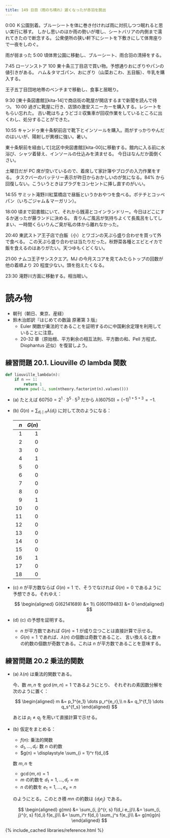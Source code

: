 ```yaml
---
title: 149 日目（雨のち晴れ）遅くなったが赤羽を脱出
---
```


0:00 Ｋ公園到着。ブルーシートを体に巻き付ければ雨に対抗しつつ眠れると思い実行に移す。
しかし思いのほか雨の勢いが増し、シートバリアの内側まで濡れてきたので断念する。
公衆便所の狭い軒下にシートを下敷きにして体育座りで一夜をしのぐ。

雨が弱まった 5:00 頃体育公園に移動し、ブルーシート、雨合羽の清掃をする。

7:45 ローソンストア 100 東十条三丁目店で買い物。予想通りおにぎりやパンの値引きがある。
ハム＆タマゴパン、おにぎり（山菜おこわ、五目飯）、牛乳を購入する。

王子五丁目団地地帯のベンチまで移動し、食事と居眠り。

9:30 [東十条図書館][kita-14]で商店街の靴屋が開店するまで新聞を読んで待つ。
10:00 過ぎに靴屋に行き、店頭の激安スニーカーを購入する。レシートをもらい忘れた。
古い靴はちょうどゴミ収集車が回収作業をしているところに出くわし、処分することができた。

10:55 キャンドゥ東十条駅前店で靴下とインソールを購入。雨がすっかりやんだのはいいが、陽射しが異様に強い。暑い。

東十条駅前を経由して[北区中央図書館][kita-00]に移動する。館内に入る前に水浴び、シャツ着替え、インソールの仕込みを済ませる。
今日はなんだか面倒くさい。

土曜日だが PC 席が空いているので、着席して家計簿やブログの入力作業をする。
タスクバーのバッテリー表示が昨日からおかしいのが気になる。84% から回復しない。こういうときはプラグをコンセントに挿し直すのがいい。

14:55 サミット滝野川紅葉橋店で昼飯というかおやつを食べる。ポテチとコッペパン（いちごジャム＆マーガリン）。

18:00 頃まで図書館にいて、それから銭湯とコインランドリー。今日はどこにするか迷ったが藤ランドに決める。
青りんご風呂が気持ちよくて長風呂をしてしまい、一時間くらいりんご臭が私の体から離れなかった。

20:40 東武ストア王子店で白飯（小）とワゴンの天ぷら盛り合わせを買って外で食べる。
この天ぷら盛り合わせは当たりだった。秋野菜各種とエビとイカで飯を食えるのはありがたい。天つゆもくどくない。

21:00 ナムコ王子サンスクエア。MJ の今月スコアを見てみたらトップの回数が他の着順より 20 程度少ない。頭を抱えたくなる。

23:30 滝野川方面に移動する。相当眠い。

# 読み物

* 朝刊（朝日、東京、産経）
* 鈴木治郎訳『はじめての数論 原著第 3 版』
  * Euler 関数が乗法的であることを証明するのに中国剰余定理を利用していることに注意。
  * 20-32 章（原始根、平方剰余の相互法則、平方数の和、Pell 方程式、Diophantus 近似）を復習しよう。

## 練習問題 20.1. Liouville の lambda 関数

```python
def liouville_lambda(n):
    if n == 1:
        return 1
    return pow(-1, sum(ntheory.factorint(n).values()))
```

* (a) たとえば $60750 = 2^1 \cdot 3^5 \cdot 5^3$ だから $\lambda(60750) = (-1)^{1 + 5 + 3} = -1.$
* (b) $G(n) = \displaystyle \sum_{d_i \mid n}\lambda(d_i)$ に対して次のようになる：

  | $n$  | $G(n)$ |
  |-----:|-------:|
  |  1   |      1 |
  |  2   |      0 |
  |  3   |      0 |
  |  4   |      1 |
  |  5   |      0 |
  |  6   |      0 |
  |  7   |      0 |
  |  8   |      0 |
  |  9   |      1 |
  | 10   |      0 |
  | 11   |      0 |
  | 12   |      0 |
  | 13   |      0 |
  | 14   |      0 |
  | 15   |      0 |
  | 16   |      1 |
  | 17   |      0 |
  | 18   |      0 |

* (c) $n$ が平方数ならば $G(n) = 1$ で、そうでなければ $G(n) = 0$ であるように予想できる。それゆえ：

  $$
  \begin{aligned}
  G(62141689) &= 1\\
  G(60119483) &= 0
  \end{aligned}
  $$

* (d) (c) の予想を証明する。
  * $n$ が平方数であれば $G(n) = 1$ が成り立つことは直接計算で示せる。
  * $G(n) = 1$ であれば、$\lambda(n)$ の個数は奇数であること、
    言い換えると数 $n$ の約数の個数が奇数である。これは $n$ が平方数であることを意味する。

## 練習問題 20.2 乗法的関数

* (a) $\lambda(n)$ は乗法的関数である。

  今、数 $m, n$ を $\gcd(m, n) = 1$ であるようにとり、
  それぞれの素因数分解を次のように置く：

  $$
  \begin{aligned}
  m &= p_1^{e_1} \dots p_r^{e_r},\\
  n &= q_1^{f_1} \dots q_s^{f_s}
  \end{aligned}
  $$

  あとは $p_i \neq q_j$ を用いて直接計算で示せる。

* (b) 仮定をまとめる：

  * $f(n)$: 乗法的関数
  * $d_1, \dotsc, d_r$: 数 $n$ の約数
  * $g(n) = \displaystyle \sum_{i = 1}^r f(d_i)$

  数 $m, n$ を
  * $\gcd(m, n) = 1$
  * $m$ の約数を $d_1 = 1, \dotsc, d_r = m$
  * $n$ の約数を $e_1 = 1, \dotsc, e_s = n$

  のようにとる。このとき積 $mn$ の約数は $\{d_i e_j\}$ である。

  $$
  \begin{aligned}
  g(mn)
  &= \sum_{i, j}^{r, s} f(d_i e_j)\\
  &= \sum_{i, j}^{r, s} f(d_i) f(e_j)\\
  &= \sum_i^r f(d_i) \sum_j^s f(e_j)\\
  &= g(m)g(n)
  \end{aligned}
  $$

{% include_cached libraries/reference.html %}
